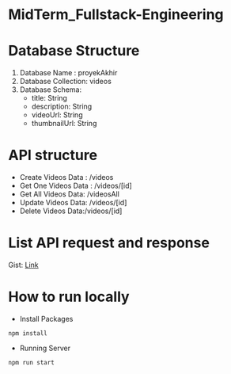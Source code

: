 # MidTerm_Fullstack-Engineering
# Database Structure
1. Database Name : proyekAkhir
2. Database Collection: videos
3. Database Schema:
    - title: String
    - description: String
    - videoUrl: String
    - thumbnailUrl: String
# API structure
- Create Videos Data : /videos
- Get One Videos Data : /videos/[id]
- Get All Videos Data: /videosAll
- Update Videos Data: /videos/[id]
- Delete Videos Data:/videos/[id]
# List API request and response
Gist: [Link](https://gist.github.com/azhararrozak/ba5e63ce0c24df86e8933617fa1abddd)
# How to run locally
- Install Packages
  
`npm install`
- Running Server
  
`npm run start`
  
